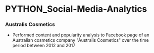 # PYTHON_Social-Media-Analytics
### Australis Cosmetics
- Performed content and popularity analysis to Facebook page of an Australian cosmetics company "Australis Cosmetics" over the time period between 2012 and 2017

